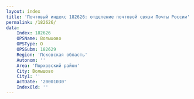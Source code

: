 ```yaml
---
layout: index
title: 'Почтовый индекс 182626: отделение почтовой связи Почты России'
permalink: /182626/
data:
    Index: 182626
    OPSName: Волышово
    OPSType: О
    OPSSubm: 182629
    Region: 'Псковская область'
    Autonom: ''
    Area: 'Порховский район'
    City: Волышово
    City1: ''
    ActDate: '20001030'
    IndexOld: ''
---
```

